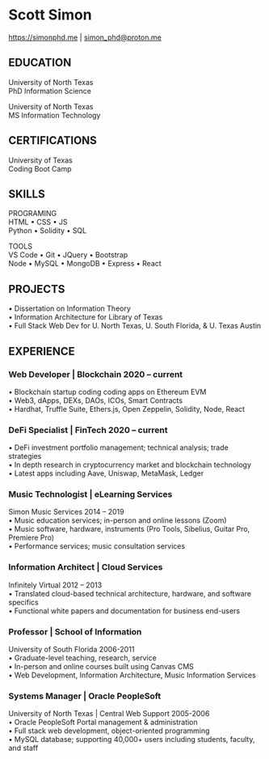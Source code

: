 # Scott Simon

<https://simonphd.me> | simon_phd@proton.me

## EDUCATION</br>

University of North Texas</br>
PhD Information Science</br>

University of North Texas</br>
MS Information Technology</br>

## CERTIFICATIONS</br>

University of Texas</br>
Coding Boot Camp</br>

## SKILLS</br>

PROGRAMING</br>
HTML • CSS • JS</br>
Python • Solidity • SQL

TOOLS</br>
VS Code • Git • JQuery • Bootstrap</br>
Node • MySQL • MongoDB • Express • React

## PROJECTS</br>

• Dissertation on Information Theory</br>
• Information Architecture for Library of Texas</br>
• Full Stack Web Dev for U. North Texas, U. South Florida, & U. Texas Austin

## EXPERIENCE</br>

### Web Developer | Blockchain 2020 – current</br>

• Blockchain startup coding coding apps on Ethereum EVM</br> 
• Web3, dApps, DEXs, DAOs, ICOs, Smart Contracts</br>
• Hardhat, Truffle Suite, Ethers.js, Open Zeppelin, Solidity, Node, React

### DeFi Specialist | FinTech 2020 – current</br>

• DeFi investment portfolio management; technical analysis; trade strategies</br> 
• In depth research in cryptocurrency market and blockchain technology</br>
• Latest apps including Aave, Uniswap, MetaMask, Ledger

### Music Technologist | eLearning Services</br>

Simon Music Services 2014 – 2019</br>
• Music education services; in-person and online lessons (Zoom)</br> 
• Music software, hardware, instruments (Pro Tools, Sibelius, Guitar Pro, Premiere Pro)</br> 
• Performance services; music consultation services

### Information Architect | Cloud Services</br>

Infinitely Virtual 2012 – 2013</br>
• Translated cloud-based technical architecture, hardware, and software specifics</br>
• Functional white papers and documentation for business end-users

### Professor | School of Information</br>

University of South Florida 2006-2011</br>
• Graduate-level teaching, research, service</br> 
• In-person and online courses built using Canvas CMS</br>
• Web Development, Information Architecture, Music Information Services

### Systems Manager | Oracle PeopleSoft</br>

University of North Texas | Central Web Support 2005-2006</br>
• Oracle PeopleSoft Portal management & administration</br> 
• Full stack web development, object-oriented programming</br> 
• MySQL database; supporting 40,000+ users including students, faculty, and staff
